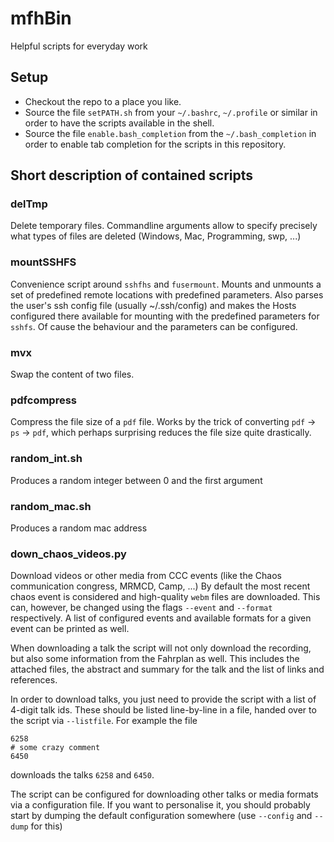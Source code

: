 # mfhBin
Helpful scripts for everyday work

## Setup
* Checkout the repo to a place you like.
* Source the file ``setPATH.sh`` from your ``~/.bashrc``, ``~/.profile`` or similar in order to have the scripts available in the shell.
* Source the file ``enable.bash_completion`` from the ``~/.bash_completion`` in order to enable tab completion for the scripts in this repository.

## Short description of contained scripts
### delTmp
Delete temporary files. Commandline arguments allow to specify precisely what types of files are deleted (Windows, Mac, Programming, swp, ...)

### mountSSHFS
Convenience script around ``sshfhs`` and ``fusermount``. Mounts and unmounts a set of predefined remote locations with predefined parameters.
Also parses the user's ssh config file (usually ~/.ssh/config) and makes the Hosts configured there available for mounting with the predefined
parameters for ``sshfs``. Of cause the behaviour and the parameters can be configured.

### mvx
Swap the content of two files. 

### pdfcompress
Compress the file size of a ``pdf`` file. Works by the trick of converting ``pdf`` -> ``ps`` -> ``pdf``, which perhaps surprising reduces the file size quite drastically.

### random_int.sh
Produces a random integer between 0 and the first argument

### random_mac.sh
Produces a random mac address

### down_chaos_videos.py
Download videos or other media from CCC events (like the Chaos communication congress, MRMCD, Camp, ...)
By default the most recent chaos event is considered and high-quality ``webm`` files are downloaded.
This can, however, be changed using the flags ``--event`` and ``--format`` respectively. 
A list of configured events and available formats for a given event can be printed as well.

When downloading a talk the script will not only download the recording, but also some information from the Fahrplan as well.
This includes the attached files, the abstract and summary for the talk and the list of links and references.

In order to download talks, you just need to provide the script with a list of 4-digit talk ids. 
These should be listed line-by-line in a file, handed over to the script via ``--listfile``.
For example the file 
```
6258
# some crazy comment
6450
```
downloads the talks ``6258`` and ``6450``. 

The script can be configured for downloading other talks or media formats via a configuration file. 
If you want to personalise it, you should probably start by dumping the default configuration somewhere (use ``--config`` and ``--dump`` for this)
